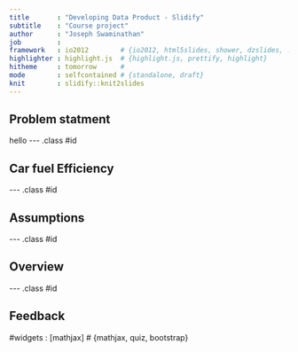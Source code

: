 ```yaml
---
title       : "Developing Data Product - Slidify"
subtitle    : "Course project"
author      : "Joseph Swaminathan"
job         : 
framework   : io2012        # {io2012, html5slides, shower, dzslides, ...}
highlighter : highlight.js  # {highlight.js, prettify, highlight}
hitheme     : tomorrow      # 
mode        : selfcontained # {standalone, draft}
knit        : slidify::knit2slides
---
```


## Problem statment

hello 
--- .class #id 


## Car fuel Efficiency


--- .class #id 

## Assumptions


--- .class #id 


## Overview


--- .class #id 


## Feedback


#widgets     : [mathjax]            # {mathjax, quiz, bootstrap}


